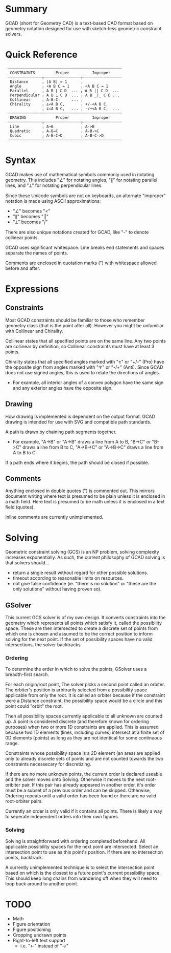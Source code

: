 
# Summary
GCAD (short for Geometry CAD) is a text-based CAD format based on geometry notation designed for use with sketch-less geometric constraint solvers.

# Quick Reference
```
 ┈┈┈┈┈┈┈┈┈┈┈┈┈┈┈┈┈┈┈┈┈┈┈┈┈┈┈┈┈┈┈┈┈┈┈┈┈┈┈┈┈┈┈┈┈┈┈┈┈┈
  CONSTRAINTS         Proper          Improper    
 ┈┈┈┈┈┈┈┈┈┈┈┈┈┈┈┬┈┈┈┈┈┈┈┈┈┈┈┈┈┈┈┈┬┈┈┈┈┈┈┈┈┈┈┈┈┈┈┈┈┈
  Distance      ╷ |A B| = 1      ╷              
  Angle         ╷ ∠A B C = 1     ╷ <A B C = 1   
  Parallel      ╷ A B ∥ C D  ... ╷ A B || C D  ...
  Perpendicular ╷ A B ⟂ C D  ... ╷ A B _|_ C D ...
  Collinear     ╷ A-B-C-     ... ╷
  Chirality     ╷ ±∠A B C,       ╷ +/-<A B C,    
                ╷ ∓∠A B C,   ... ╷ -/+<A B C,  ...
 ┈┈┈┈┈┈┈┈┈┈┈┈┈┈┈┈┈┈┈┈┈┈┈┈┈┈┈┈┈┈┈┈┈┈┈┈┈┈┈┈┈┈┈┈┈┈┈┈┈┈
  DRAWING             Proper          Improper
 ┈┈┈┈┈┈┈┈┈┈┈┈┈┈┈┬┈┈┈┈┈┈┈┈┈┈┈┈┈┈┈┈┬┈┈┈┈┈┈┈┈┈┈┈┈┈┈┈┈┈
  Line          ╷ A→B            ╷ A->B
  Quadratic     ╷ A-B→C          ╷ A-B->C
  Cubic         ╷ A-B-C→D        ╷ A-B-C->D
 ┈┈┈┈┈┈┈┈┈┈┈┈┈┈┈┈┈┈┈┈┈┈┈┈┈┈┈┈┈┈┈┈┈┈┈┈┈┈┈┈┈┈┈┈┈┈┈┈┈┈
```

# Syntax

GCAD makes use of mathematical symbols commonly used in notating geometry. This includes "∠" for notating angles, "∥" for notating parallel lines, and "⟂" for notating perpendicular lines.

Since these Unicode symbols are not on keyboards, an alternate "improper" notation is made using ASCII approximations:
- "∠" becomes "<"
- "∥" becomes "||"
- "⟂" becomes "_|_"

There are also unique notations created for GCAD, like "-" to denote collinear points.

GCAD uses significant whitespace. Line breaks end statements and spaces separate the names of points.

Comments are enclosed in quotation marks (") with whitespace allowed before and after.


# Expressions
## Constraints
Most GCAD constraints should be familiar to those who remember geometry
class (that is the point after all). However you might be unfamiliar
with Collinear and Chirality.

Collinear states that all specified points are on the same line. Any two points are collinear by definition, so Collinear constraints must have at least 3 points.

Chirality states that all specified angles marked with "±" or "+/-" (Pro) have the opposite sign from angles marked with "∓" or "-/+" (Anti). Since GCAD does not use signed angles, this is used to relate the directions of angles.
- For example, all interior angles of a convex polygon have the same sign and any exterior angles have the opposite sign.
## Drawing
How drawing is implemented is dependent on the output format. GCAD drawing is intended for use with SVG and compatible path standards.

A path is drawn by chaining path segments together.
- For example, "A→B" or "A->B" draws a line from A to B, "B→C" or "B->C" draws a line from B to C, "A→B→C" or "A->B->C" draws a line from A to B to C.

If a path ends where it begins, the path should be closed if possible.
## Comments
Anything enclosed in double quotes (") is commented out. This mirrors document writing where text is presumed to be plain unless it is enclosed in a math field. Here text is presumed to be math unless it is enclosed in a text field (quotes).

Inline comments are currently unimplemented.

# Solving

Geometric constraint solving (GCS) is an NP problem, solving complexity increases exponentially. As such, the current philosophy of GCAD solving is that solvers should...
- return a single result without regard for other possible solutions.
- timeout according to reasonable limits on resources.
- not give false confidence (ie. "there is no solution" or "these are the only solutions" without having proven so).
## GSolver
This current GCS solver is of my own design. It converts constraints into the geometry which represents all points which satisfy it, called the possibility space. These are then intersected to create a discrete set of points from which one is chosen and assumed to be the correct position to inform solving for the next point. If the set of possibility spaces have no valid intersections, the solver backtracks.
### Ordering
To determine the order in which to solve the points, GSolver uses a breadth-first search.

For each origin/root point, The solver picks a second point called an orbiter. The orbiter's position is arbitrarily selected from a possibility space applicable from only the root. It is called an orbiter because if the constraint were a Distance constraint, the possibility space would be a circle and this point could "orbit" the root.

Then all possibility spaces currently applicable to all unknown are counted up. A point is considered discrete (and therefore known for ordering purposes) when two or more 1D constraints are applied. This is assumed because two 1D elements (lines, including curves) intersect at a finite set of 0D elements (points) as long as they are not identical for some continuous range.

Constraints whose possibility space is a 2D element (an area) are applied only to already discrete sets of points and are not counted towards the two constraints necessecary for discretizing.

If there are no more unknown points, the current order is declared useable and the solver moves onto Solving. Otherwise it moves to the next root-oribiter pair. If this pair has already appeared in another order, it's order must be a subset of a previous order and can be skipped. Otherwise, Ordering repeats until a valid order has been found or there are no valid root-orbiter pairs.

Currently an order is only valid if it contains all points. There is likely a way to seperate independent orders into their own figures.
### Solving
Solving is straightforward with ordering completed beforehand. All applicable possibility spaces for the next point are intersected. Select an intersection point to use as this point's position. If there are no intersection points, backtrack.

A currently unimplemented technique is to select the intersection point based on which is the closest to a future point's current possibility space. This should keep long chains from wandering off when they will need to loop back around to another point.

# TODO

- Math
- Figure orientation
- Figure positioning
- Cropping undrawn points
- Right-to-left text support
  - i.e. "<-" instead of "->"
